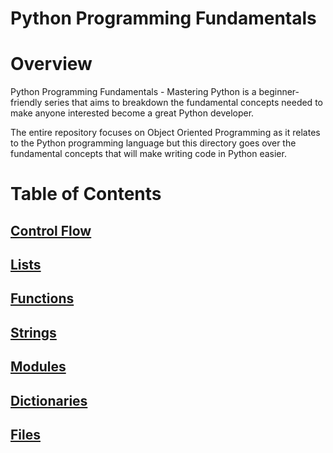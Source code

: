 # Python Programming Fundamentals
# Overview
Python Programming Fundamentals - Mastering Python is a beginner-friendly series that aims to breakdown the fundamental concepts needed to make anyone interested become a great Python developer.

The entire repository focuses on Object Oriented Programming as it relates to the Python programming language but this directory goes over the fundamental concepts that will make writing code in Python easier.

# Table of Contents
## [Control Flow](/Python_Programming_Fundamentals/control_flow.md)
## [Lists](/Python_Programming_Fundamentals/lists.md)
## [Functions](/Python_Programming_Fundamentals/functions.md)
## [Strings](/Python_Programming_Fundamentals/strings.md)
## [Modules](/Python_Programming_Fundamentals/modules.md)
## [Dictionaries](/Python_Programming_Fundamentals/dictionaries.md)
## [Files](/Python_Programming_Fundamentals/files.md)